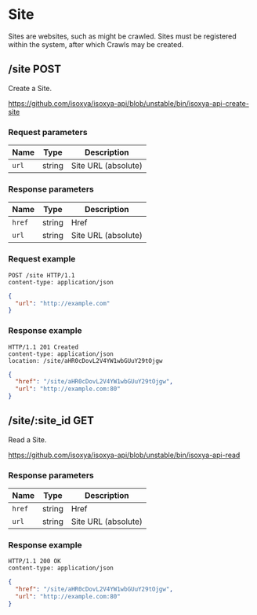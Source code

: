 # Site

Sites are websites, such as might be crawled. Sites must be registered within the system, after which Crawls may be created.

## /site POST

Create a Site.

https://github.com/isoxya/isoxya-api/blob/unstable/bin/isoxya-api-create-site  

### Request parameters

| Name   | Type   | Description         |
|--------|--------|---------------------|
| `url`  | string | Site URL (absolute) |

### Response parameters

| Name   | Type   | Description         |
|--------|--------|---------------------|
| `href` | string | Href                |
| `url`  | string | Site URL (absolute) |

### Request example

```http
POST /site HTTP/1.1
content-type: application/json
```

```json
{
  "url": "http://example.com"
}
```

### Response example

```http
HTTP/1.1 201 Created
content-type: application/json
location: /site/aHR0cDovL2V4YW1wbGUuY29tOjgw
```

```json
{
  "href": "/site/aHR0cDovL2V4YW1wbGUuY29tOjgw",
  "url": "http://example.com:80"
}
```

## /site/:site_id GET

Read a Site.

https://github.com/isoxya/isoxya-api/blob/unstable/bin/isoxya-api-read  

### Response parameters

| Name   | Type   | Description         |
|--------|--------|---------------------|
| `href` | string | Href                |
| `url`  | string | Site URL (absolute) |

### Response example

```http
HTTP/1.1 200 OK
content-type: application/json
```

```json
{
  "href": "/site/aHR0cDovL2V4YW1wbGUuY29tOjgw",
  "url": "http://example.com:80"
}
```
